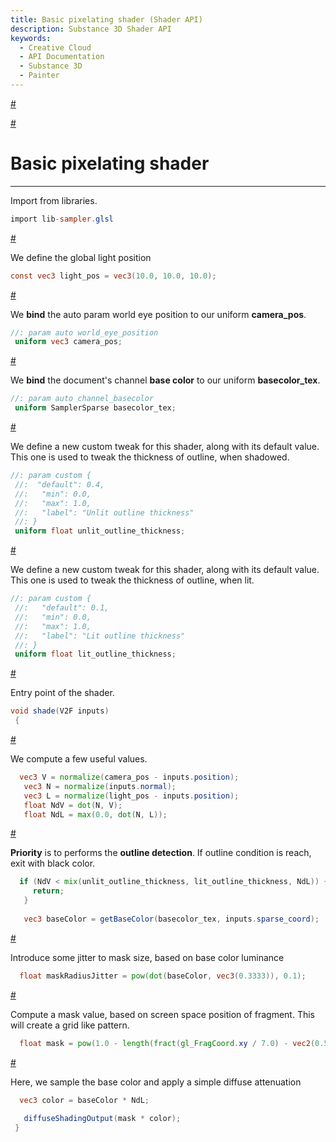 ```yaml
---
title: Basic pixelating shader (Shader API)
description: Substance 3D Shader API
keywords:
  - Creative Cloud
  - API Documentation
  - Substance 3D
  - Painter
---
```














[\#](#section-0)












[\#](#section-1)

Basic pixelating shader
=======================

---




Import from libraries.





```glsl
import lib-sampler.glsl
```







[\#](#section-2)

We define the global light position





```glsl
const vec3 light_pos = vec3(10.0, 10.0, 10.0);
```







[\#](#section-3)

We **bind** the auto param world eye position to our uniform **camera_pos**.





```glsl
//: param auto world_eye_position
 uniform vec3 camera_pos;
```







[\#](#section-4)

We **bind** the document's channel **base color** to our uniform **basecolor_tex**.





```glsl
//: param auto channel_basecolor
 uniform SamplerSparse basecolor_tex;
```







[\#](#section-5)

We define a new custom tweak for this shader, along with its default value.
 This one is used to tweak the thickness of outline, when shadowed.





```glsl
//: param custom {
 //:  "default": 0.4,
 //:   "min": 0.0,
 //:   "max": 1.0,
 //:   "label": "Unlit outline thickness"
 //: }
 uniform float unlit_outline_thickness;
```







[\#](#section-6)

We define a new custom tweak for this shader, along with its default value.
 This one is used to tweak the thickness of outline, when lit.





```glsl
//: param custom {
 //:   "default": 0.1,
 //:   "min": 0.0,
 //:   "max": 1.0,
 //:   "label": "Lit outline thickness"
 //: }
 uniform float lit_outline_thickness;
```







[\#](#section-7)

Entry point of the shader.





```glsl
void shade(V2F inputs)
 {
```







[\#](#section-8)

We compute a few useful values.





```glsl
  vec3 V = normalize(camera_pos - inputs.position);
   vec3 N = normalize(inputs.normal);
   vec3 L = normalize(light_pos - inputs.position);
   float NdV = dot(N, V);
   float NdL = max(0.0, dot(N, L));
```







[\#](#section-9)

**Priority** is to performs the **outline detection**.
 If outline condition is reach, exit with black color.





```glsl
  if (NdV < mix(unlit_outline_thickness, lit_outline_thickness, NdL)) {
     return;
   }
 
   vec3 baseColor = getBaseColor(basecolor_tex, inputs.sparse_coord);
```







[\#](#section-10)

Introduce some jitter to mask size, based on base color luminance





```glsl
  float maskRadiusJitter = pow(dot(baseColor, vec3(0.3333)), 0.1);
```







[\#](#section-11)

Compute a mask value, based on screen space position of fragment.
 This will create a grid like pattern.





```glsl
  float mask = pow(1.0 - length(fract(gl_FragCoord.xy / 7.0) - vec2(0.5)), maskRadiusJitter * 5.0) * 5.0;
```







[\#](#section-12)

Here, we sample the base color and apply a simple diffuse attenuation





```glsl
  vec3 color = baseColor * NdL;
 
   diffuseShadingOutput(mask * color);
 }
 
 
```






